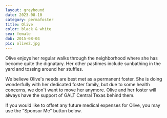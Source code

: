 ```yaml
---
layout: greyhound
date: 2023-08-10
category: permafoster
title: Olive
color: black & white
sex: female
dob: 2015-08-04
pic: olive2.jpg
---
```

Olive enjoys her regular walks through the neighborhood where she has become quite the dignatary. Her other pastimes include sunbathing in the yard and tossing around her stuffies.

We believe Olive's needs are best met as a permanent foster. She is doing wonderfully with her dedicated foster family, but due to some health concerns, we don't want to move her anymore. Olive and her foster will always have the support of GALT Central Texas behind them. 

If you would like to offset any future medical expenses for Olive, you may use the "Sponsor Me" button below.

